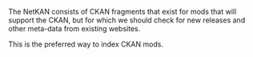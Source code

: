 The NetKAN consists of CKAN fragments that exist for mods that will support the CKAN, but for which we should check for new releases and other meta-data from existing websites.

This is the preferred way to index CKAN mods.
